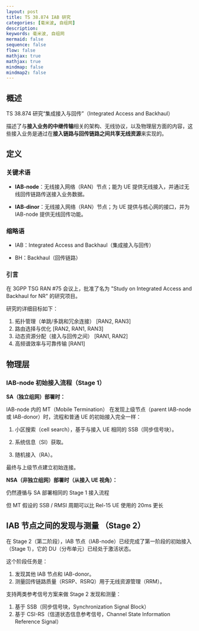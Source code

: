 ```yaml
---
layout: post
title: TS 38.874 IAB 研究
categories: [毫米波, 自组网]
description: 
keywords: 毫米波, 自组网
mermaid: false
sequence: false
flow: false
mathjax: true
mathjax: true
mindmap: false
mindmap2: false
---
```


## 概述

TS 38.874 研究“集成接入与回传”（Integrated Access and Backhaul）

描述了与**接入业务的中继传输**相关的架构、无线协议，以及物理层方面的内容，这些接入业务是通过在**接入链路与回传链路之间共享无线资源**来实现的。

## 定义

### 关键术语

- **IAB-node**：无线接入网络（RAN）节点；能为 UE 提供无线接入，并通过无线回传链路传送接入业务数据。

- **IAB-dinor**：无线接入网络（RAN）节点；为 UE 提供与核心网的接口，并为 IAB-node 提供无线回传功能。

### 缩略语

- IAB：Integrated Access and Backhaul（集成接入与回传）

- BH：Backhaul（回传链路）

### 引言

在 3GPP TSG RAN #75 会议上，批准了名为 "Study on Integrated Access and Backhaul for NR" 的研究项目。

研究的详细目标如下：

1. 拓扑管理（单跳/多跳和冗余连接） [RAN2, RAN3]
2. 路由选择与优化 [RAN2, RAN1, RAN3]
3. 动态资源分配（接入与回传之间） [RAN1, RAN2]
4. 高频谱效率与可靠传输 [RAN1]

## 物理层

### IAB-node 初始接入流程（Stage 1）

**SA（独立组网）部署时：**

IAB-node 内的 MT（Mobile Termination） 在发现上级节点（parent IAB-node 或 IAB-donor）时，流程和普通 UE 的初始接入完全一样：

1. 小区搜索（cell search），基于与接入 UE 相同的 SSB（同步信号块）。

2. 系统信息（SI）获取。

3. 随机接入（RA）。

最终与上级节点建立初始连接。

**NSA（非独立组网）部署时（从接入 UE 视角）：**

仍然遵循与 SA 部署相同的 Stage 1 接入流程

但 MT 假设的 SSB / RMSI 周期可以比 Rel-15 UE 使用的 20ms 更长

## IAB 节点之间的发现与测量 （Stage 2）

在 Stage 2（第二阶段），IAB 节点（IAB-node）已经完成了第一阶段的初始接入（Stage 1），它的 DU（分布单元）已经处于激活状态。

这个阶段任务是：

1. 发现其他 IAB 节点和 IAB-donor。
2. 测量回传链路质量（RSRP、RSRQ）用于无线资源管理（RRM）。

支持两类参考信号方案来做 Stage 2 发现和测量：

1. 基于 SSB（同步信号块，Synchronization Signal Block）
2. 基于 CSI-RS（信道状态信息参考信号，Channel State Information Reference Signal）